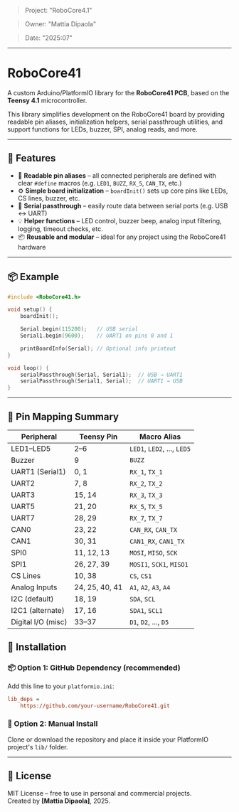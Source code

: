 > Project: "RoboCore4.1"

> Owner: "Mattia Dipaola" 

> Date: "2025:07" 

---

# RoboCore41

A custom Arduino/PlatformIO library for the **RoboCore41 PCB**, based on the **Teensy 4.1** microcontroller.

This library simplifies development on the RoboCore41 board by providing readable pin aliases, initialization helpers, serial passthrough utilities, and support functions for LEDs, buzzer, SPI, analog reads, and more.

---

## 🔧 Features

- 🧩 **Readable pin aliases** – all connected peripherals are defined with clear `#define` macros (e.g. `LED1`, `BUZZ`, `RX_5`, `CAN_TX`, etc.)
- ⚙️ **Simple board initialization** – `boardInit()` sets up core pins like LEDs, CS lines, buzzer, etc.
- 🔁 **Serial passthrough** – easily route data between serial ports (e.g. USB ↔ UART)
- 💡 **Helper functions** – LED control, buzzer beep, analog input filtering, logging, timeout checks, etc.
- 📦 **Reusable and modular** – ideal for any project using the RoboCore41 hardware

---

## 📦 Example

```cpp
#include <RoboCore41.h>

void setup() {
    boardInit();

    Serial.begin(115200);   // USB serial
    Serial1.begin(9600);    // UART1 on pins 0 and 1

    printBoardInfo(Serial); // Optional info printout
}

void loop() {
    serialPassthrough(Serial, Serial1);  // USB → UART1
    serialPassthrough(Serial1, Serial);  // UART1 → USB
}

``` 

---

## 🧱 Pin Mapping Summary

| Peripheral        | Teensy Pin      | Macro Alias             |
|------------------|------------------|--------------------------|
| LED1–LED5         | 2–6              | `LED1`, `LED2`, ..., `LED5` |
| Buzzer            | 9                | `BUZZ`                  |
| UART1 (Serial1)   | 0, 1             | `RX_1`, `TX_1`          |
| UART2             | 7, 8             | `RX_2`, `TX_2`          |
| UART3             | 15, 14           | `RX_3`, `TX_3`          |
| UART5             | 21, 20           | `RX_5`, `TX_5`          |
| UART7             | 28, 29           | `RX_7`, `TX_7`          |
| CAN0              | 23, 22           | `CAN_RX`, `CAN_TX`      |
| CAN1              | 30, 31           | `CAN1_RX`, `CAN1_TX`    |
| SPI0              | 11, 12, 13       | `MOSI`, `MISO`, `SCK`   |
| SPI1              | 26, 27, 39       | `MOSI1`, `SCK1`, `MISO1`|
| CS Lines          | 10, 38           | `CS`, `CS1`             |
| Analog Inputs     | 24, 25, 40, 41   | `A1`, `A2`, `A3`, `A4`  |
| I2C (default)     | 18, 19           | `SDA`, `SCL`            |
| I2C1 (alternate)  | 17, 16           | `SDA1`, `SCL1`          |
| Digital I/O (misc)| 33–37            | `D1`, `D2`, ..., `D5`   |

## 🔄 Installation

### 📦 Option 1: GitHub Dependency (recommended)

Add this line to your `platformio.ini`:

```ini
lib_deps =
    https://github.com/your-username/RoboCore41.git
``` 

### 📂 Option 2: Manual Install

Clone or download the repository and place it inside your PlatformIO project's `lib/` folder.

---

## 📝 License

MIT License – free to use in personal and commercial projects.  
Created by **[Mattia Dipaola]**, 2025.

